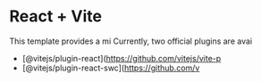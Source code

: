 # React + Vite

This template provides a mi
Currently, two official plugins are avai

- [@vitejs/plugin-react](https://github.com/vitejs/vite-p
- [@vitejs/plugin-react-swc](https://github.com/v
